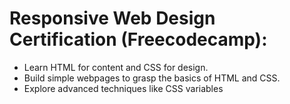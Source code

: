 <h1>Responsive Web Design Certification (Freecodecamp):</h1>
<ul>
  <li>Learn HTML for content and CSS for design.</li>
  <li>Build simple webpages to grasp the basics of HTML and CSS.</li>
  <li>Explore advanced techniques like CSS variables</li>
  </ul>
